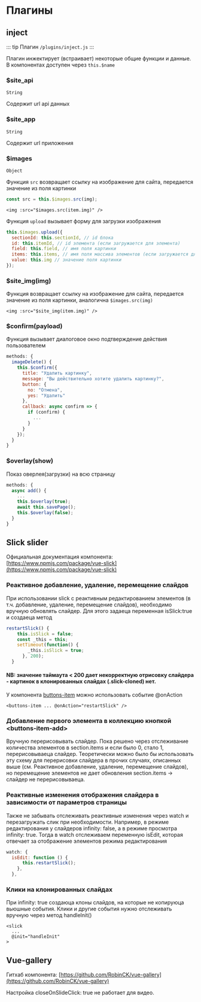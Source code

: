 # Плагины

## inject

::: tip Плагин
`/plugins/inject.js`
:::

Плагин инжектирует (встраивает) некоторые общие функции и данные. В компонентах доступен через `this.$name`

### \$site_api

`String`

Содержит url api данных

### \$site_app

`String`

Содержит url приложения

### \$images

`Object`

Функция `src` возвращает ссылку на изображение для сайта, передается значение из поля картинки

```js
const src = this.$images.src(img);
```

```vue
<img :src="$images.src(item.img)" />
```

Функция `upload` вызывает форму для загрузки изображения

```js
this.$images.upload({
  sectionId: this.sectionId, // id блока
  id: this.itemId, // id элемента (если загружается для элемента)
  field: this.field, // имя поля картинки
  items: this.items, // имя поля массива элементов (если загружается для элемента)
  value: this.img // значение поля картинки
});
```

### \$site_img(img)

Функция возвращает ссылку на изображение для сайта, передается значение из поля картинки, аналогична `$images.src(img)`

```vue
<img :src="$site_img(item.img)" />
```

### \$confirm(payload)

Функция вызывает диалоговое окно подтверждение действия пользователем

```js
methods: {
  imageDelete() {
    this.$confirm({
      title: "Удалить картинку",
      message: "Вы действительно хотите удалить картинку?",
      button: {
        no: "Отмена",
        yes: "Удалить"
      },
      callback: async confirm => {
        if (confirm) {
          ...
        }
      }
    });
  }
}
```

### \$overlay(show)

Показ оверлея(загрузки) на всю страницу

```js
methods: {
  async add() {
    ...
    this.$overlay(true);
    await this.savePage();
    this.$overlay(false);
  }
}
```

## Slick slider

Официальная документация компонента: [https://www.npmjs.com/package/vue-slick](https://www.npmjs.com/package/vue-slick)

### Реактивное добавление, удаление, перемещение слайдов

При использовании slick с реактивным редактированием элементов (в т.ч. добавление, удаление, перемещение слайдов), необходимо вручную обновлять слайдер. Для этого задаеца переменная isSlick:true и создаеца метод

```js
restartSlick() {
    this.isSlick = false;
    const _this = this;
    setTimeout(function() {
        _this.isSlick = true;
      }, 200);
  }
```

#### NB: значение таймаута < 200 дает некорректную отрисовку слайдера - картинок в клонированных слайдах (.slick-cloned) нет.

У компонента [buttons-item](/components/admin/ButtonsItem.vue) можно использовать событие @onAction

```vue
<buttons-item ... @onAction="restartSlick" />
```

### Добавление первого элемента в коллекцию кнопкой \<buttons-item-add\>

Вручную перерисовывать слайдер. Пока решено через отслеживание количества элементов в section.items и если было 0, стало 1, перерисовываеца слайдер. Теоретически можно было бы использовать эту схему для перерисовки слайдера в прочих случаях, описанных выше (см. Реактивное добавление, удаление, перемещение слайдов), но перемещение элементов не дает обновления section.items -> слайдер не перерисовываеца.

### Реактивные изменения отображения слайдера в зависимости от параметров страницы

Также не забывать отслеживать реактивные изменения через watch и перезагружать слик при необходимости. Например, в режиме редактирования у слайдеров infinity: false, а в режиме просмотра infinity: true. Тогда в watch отслеживаем переменную isEdit, которая отвечает за отображение элементов режима редактирования

```js
watch: {
  isEdit: function () {
      this.restartSlick();
    },
  },
```

### Клики на клонированных слайдах

При infinity: true создаюца клоны слайдов, на которые не копируюца вьюшные события. Клики и другие события нужно отслеживать вручную через метод handleInit()

```vue
<slick
  ...
  @init="handleInit"
>
```

## Vue-gallery

Гитхаб компонента: [https://github.com/RobinCK/vue-gallery](https://github.com/RobinCK/vue-gallery)

Настройка closeOnSlideClick: true не работает для видео.

